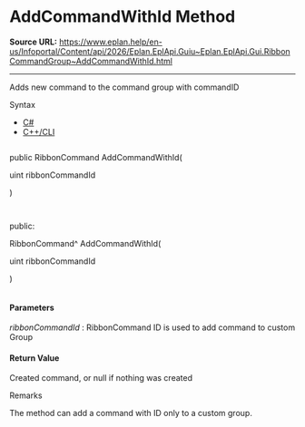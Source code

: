 # AddCommandWithId Method

**Source URL:** https://www.eplan.help/en-us/Infoportal/Content/api/2026/Eplan.EplApi.Guiu~Eplan.EplApi.Gui.RibbonCommandGroup~AddCommandWithId.html

---

Adds new command to the command group with commandID

Syntax

- [C#](#i-syntax-CS)
- [C++/CLI](#i-syntax-CPP2005)

```
```
public RibbonCommand AddCommandWithId( 

   uint ribbonCommandId

)
```
```

```
```
public:

RibbonCommand^ AddCommandWithId( 

   uint ribbonCommandId

)
```
```

#### Parameters

*ribbonCommandId*
:   RibbonCommand ID is used to add command to custom Group

#### Return Value

Created command, or null if nothing was created

Remarks

The method can add a command with ID only to a custom group.

